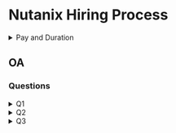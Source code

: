 # Nutanix Hiring Process

<details>
<summary>Pay and Duration</summary>
Pay: 1.10L/month
    
Duration: 8-10 weeks
</details>

## OA

### Questions

<details>
<summary>
Q1
</summary>
<img src = "./assets/Q1/Nutanix%20Q1-1.png"/>
<img src = "./assets/Q1/Nutanix%20Q1-2.png"/>
<img src = "./assets/Q1/Nutanix%20Q1-3.png"/>
<img src = "./assets/Q1/Nutanix%20Q1-4.png"/>
</details>

<details>
<summary>
Q2
</summary>
<img src = "./assets/Q2/Nutanix%20Q2-1.png"/>
<img src = "./assets/Q2/Nutanix%20Q2-2.png"/>
<img src = "./assets/Q2/Nutanix%20Q2-3.png"/>
<img src = "./assets/Q2/Nutanix%20Q2-4.png"/>
<img src = "./assets/Q2/Nutanix%20Q2-5.png"/>
<img src = "./assets/Q2/Nutanix%20Q2-6.png"/>
<img src = "./assets/Q2/Nutanix%20Q2-7.png"/>
<img src = "./assets/Q2/Nutanix%20Q2-8.png"/>
</details>

<details>
<summary>
Q3
</summary>
<img src = "./assets/Q3/Nutanix%20Q3-1.png"/>
<img src = "./assets/Q3/Nutanix%20Q3-2.png"/>
<img src = "./assets/Q3/Nutanix%20Q3-3.png"/>
</details>